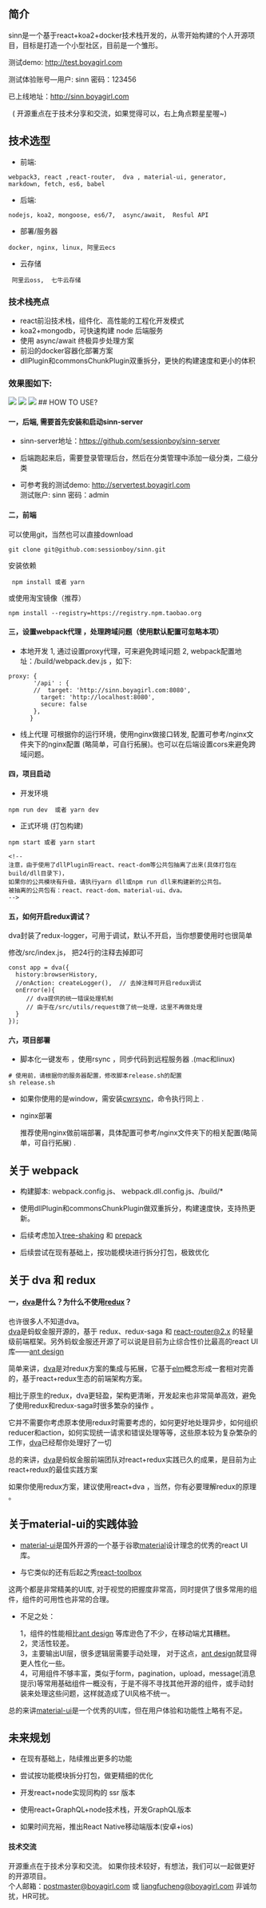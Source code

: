 ## 简介
   sinn是一个基于react+koa2+docker技术栈开发的，从零开始构建的个人开源项目，目标是打造一个小型社区，目前是一个雏形。
   
  测试demo: http://test.boyagirl.com   

  测试体验账号—用户: sinn  密码：123456

  已上线地址：http://sinn.boyagirl.com    

   ( 开源重点在于技术分享和交流，如果觉得可以，右上角点颗星星喔~) 
  
## 技术选型
* 前端:   
```
webpack3, react ,react-router,  dva , material-ui, generator, markdown, fetch, es6, babel
``` 
* 后端:
```
nodejs, koa2, mongoose, es6/7,  async/await,  Resful API
```
*  部署/服务器
```
docker, nginx, linux, 阿里云ecs
```
* 云存储
```
 阿里云oss,  七牛云存储
```       
### 技术栈亮点  
*  react前沿技术栈，组件化、高性能的工程化开发模式
*  koa2+mongodb，可快速构建 node 后端服务
*  使用 async/await 终极异步处理方案
*  前沿的docker容器化部署方案
*  dllPlugin和commonsChunkPlugin双重拆分，更快的构建速度和更小的体积
  
### 效果图如下:
<img src="http://sinn.oss-cn-shenzhen.aliyuncs.com/images/58d7777bc1a5bd0001672cdashow2.jpg" />
<img src="http://sinn.oss-cn-shenzhen.aliyuncs.com/images/58d7777bc1a5bd0001672cdashow3.jpg" />
<img src="http://sinn.oss-cn-shenzhen.aliyuncs.com/images/58d7777bc1a5bd0001672cdashow1.jpg" />
## HOW TO USE?

#### 一，后端, 需要首先安装和启动sinn-server

* sinn-server地址：https://github.com/sessionboy/sinn-server

* 后端跑起来后，需要登录管理后台，然后在分类管理中添加一级分类，二级分类

* 可参考我的测试demo: http://servertest.boyagirl.com    
  测试账户: sinn  密码：admin

####  二，前端
可以使用git，当然也可以直接download
 ```
git clone git@github.com:sessionboy/sinn.git
```
安装依赖
```
 npm install 或者 yarn
```
或使用淘宝镜像（推荐）
```
npm install --registry=https://registry.npm.taobao.org
```
#### 三，设置webpack代理 ，处理跨域问题（使用默认配置可忽略本项）
- 本地开发
 1, 通过设置proxy代理，可来避免跨域问题
  2, webpack配置地址：/build/webpack.dev.js   ，如下:
```
proxy: {
       '/api' : {
       //  target: 'http://sinn.boyagirl.com:8080',
         target: 'http://localhost:8080',
         secure: false
       },
      }  
```   
* 线上代理
可根据你的运行环境，使用nginx做接口转发, 配置可参考/nginx文件夹下的nginx配置 (略简单，可自行拓展)。也可以在后端设置cors来避免跨域问题。
    
#### 四，项目启动      
* 开发环境    
     
```     
npm run dev  或者 yarn dev
```   
     
* 正式环境 (打包构建)    
     
```   
npm start 或者 yarn start  
```   
```    
<!-- 
注意，由于使用了dllPlugin将react、react-dom等公共包抽离了出来(具体打包在build/dll目录下)，
如果你的公共模块有升级，请执行yarn dll或npm run dll来构建新的公共包。
被抽离的公共包有：react、react-dom、material-ui、dva。    
-->   
```

#### 五，如何开启redux调试？
 dva封装了redux-logger，可用于调试，默认不开启，当你想要使用时也很简单    

 修改/src/index.js， 把24行的注释去掉即可
```
const app = dva({
  history:browserHistory,
  //onAction: createLogger(),  // 去掉注释可开启redux调试
  onError(e){
     // dva提供的统一错误处理机制
     // 由于在/src/utils/request做了统一处理，这里不再做处理
  }
});
```

#### 六，项目部署

* 脚本化一键发布 ，使用rsync ，同步代码到远程服务器 .(mac和linux)      
   
```
# 使用前，请根据你的服务器配置，修改脚本release.sh的配置 
sh release.sh
```

* 如果你使用的是window，需安装[cwrsync](https://www.itefix.net/cwrsync)，命令执行同上 .      
      
* nginx部署       
    
  推荐使用nginx做前端部署，具体配置可参考/nginx文件夹下的相关配置(略简单，可自行拓展) .    
      
## 关于 webpack

* 构建脚本:   webpack.config.js、 webpack.dll.config.js、/build/* 

* 使用dllPlugin和commonsChunkPlugin做双重拆分，构建速度快，支持热更新。

* 后续考虑加入[tree-shaking](https://webpack.js.org/guides/tree-shaking/#components/sidebar/sidebar.jsx) 和 [prepack](https://prepack.io/)  
* 后续尝试在现有基础上，按功能模块进行拆分打包，极致优化

## 关于 dva 和 redux  
#### 一，[dva](https://github.com/dvajs/dva/blob/master/README_zh-CN.md)是什么？为什么不使用[redux](http://cn.redux.js.org/index.html)？ 
     
 也许很多人不知道dva。  
[dva](https://github.com/dvajs/dva/blob/master/README_zh-CN.md)是蚂蚁金服开源的，基于 redux、redux-saga 和 react-router@2.x 的轻量级前端框架。另外蚂蚁金服还开源了可以说是目前为止综合性价比最高的react UI库——[ant design](https://github.com/ant-design/ant-design)    
     
简单来讲，[dva](https://github.com/dvajs/dva/blob/master/README_zh-CN.md)是对redux方案的集成与拓展，它基于[elm](http://elm-lang.org/)概念形成一套相对完善的，基于react+redux生态的前端架构方案。     
     
相比于原生的redux，dva更轻盈，架构更清晰，开发起来也非常简单高效，避免了使用redux和redux-saga时很多繁杂的操作 。
              
它并不需要你考虑原本使用redux时需要考虑的，如何更好地处理异步，如何组织reducer和action，如何实现统一请求和错误处理等等，这些原本较为复杂繁杂的工作，[dva](https://github.com/dvajs/dva/blob/master/README_zh-CN.md)已经帮你处理好了一切     
    
总的来讲，[dva](https://github.com/dvajs/dva/blob/master/README_zh-CN.md)是蚂蚁金服前端团队对react+redux实践已久的成果，是目前为止react+redux的最佳实践方案

如果你使用redux方案，建议使用react+dva ，当然，你有必要理解redux的原理 。   

## 关于material-ui的实践体验
     
* [material-ui](http://www.material-ui.com/)是国外开源的一个基于谷歌[material](https://material.google.com/)设计理念的优秀的react UI库。     
    
* 与它类似的还有后起之秀[react-toolbox](http://react-toolbox.com/)     
     
这两个都是非常精美的UI库,  对于视觉的把握度非常高，同时提供了很多常用的组件，组件的可用性也非常的合理。
* 不足之处：    
    
  1，组件的性能相比[ant design](https://github.com/ant-design/ant-design) 等库逊色了不少，在移动端尤其糟糕。    
  2，灵活性较差。   
  3，主要输出UI层，很多逻辑层需要手动处理， 对于这点，[ant design](https://github.com/ant-design/ant-design)就显得更人性化一些。    
 4，可用组件不够丰富，类似于form，pagination，upload，message(消息提示)等常用基础组件一概没有，于是不得不寻找其他开源的组件，或手动封装来处理这些问题，这样就造成了UI风格不统一。
   
总的来讲[material-ui](http://www.material-ui.com/)是一个优秀的UI库，但在用户体验和功能性上略有不足。
    
## 未来规划    

*  在现有基础上，陆续推出更多的功能    

*  尝试按功能模块拆分打包，做更精细的优化 

*  开发react+node实现同构的 ssr 版本

*  使用react+GraphQL+node技术栈，开发GraphQL版本     
   
*  如果时间充裕，推出React Native移动端版本(安卓+ios)   
     
####  技术交流 
 开源重点在于技术分享和交流。
 如果你技术较好，有想法，我们可以一起做更好的开源项目。    
 个人邮箱：postmaster@boyagirl.com  或    liangfucheng@boyagirl.com
 非诚勿扰，HR可扰。
      